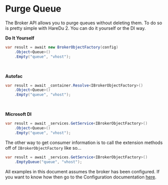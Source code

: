 # Purge Queue

The Broker API allows you to purge queues without deleting them. To do so is pretty simple with HareDu 2. You can do it yourself or the DI way.

**Do It Yourself**

```c#
var result = await new BrokerObjectFactory(config)
    .Object<Queue>()
    .Empty("queue", "vhost");
```
<br>


**Autofac**

```c#
var result = await _container.Resolve<IBrokerObjectFactory>()
    .Object<Queue>()
    .Empty("queue", "vhost");
```
<br>

**Microsoft DI**

```c#
var result = await _services.GetService<IBrokerObjectFactory>()
    .Object<Queue>()
    .Empty("queue", "vhost");
```

The other way to get consumer information is to call the extension methods off of ```IBrokerObjectFactory``` like so...

```c#
var result = await _services.GetService<IBrokerObjectFactory>()
    .EmptyQueue("queue", "vhost");
```

All examples in this document assumes the broker has been configured. If you want to know how then go to the Configuration documentation [here](https://github.com/ahives/HareDu3/blob/master/docs/configuration.md).

